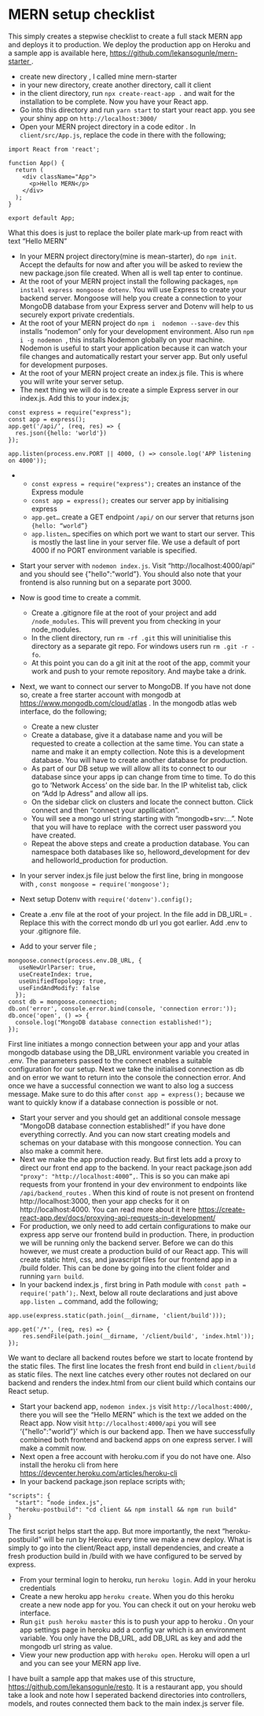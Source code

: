 # MERN setup checklist

This simply creates a stepwise checklist to create a full stack MERN app and deploys it to production. We deploy the production app on Heroku and a sample app is available here, https://github.com/lekansogunle/mern-starter .

* create new directory , I called mine mern-starter
* in your new directory, create another directory, call it client
* in the client directory, run `npx create-react-app .` and wait for the installation to be complete. Now you have your React app. 
* Go into this directory and run `yarn start` to start your react app. you see your shiny app on `http://localhost:3000/`
* Open your MERN project directory in a code editor . In `client/src/App.js`, replace the code in there with the following;
```
import React from 'react';

function App() {
  return (
    <div className="App">
      <p>Hello MERN</p>
    </div>
  );
}

export default App;
```
What this does is just to replace the boiler plate mark-up from react with text “Hello MERN”
* In your MERN project directory(mine is mean-starter), do `npm init`. Accept the defaults for now and after you will be asked to review the new package.json file created. When all is well tap enter to continue.
* At the root of your MERN project install the following packages, `npm install express mongoose dotenv`. You will use Express to create your backend server. Mongoose will help you create a connection to your MongoDB database from your Express server and Dotenv will help to us securely export private credentials. 
* At the root of your MERN project do `npm i  nodemon --save-dev` this installs “nodemon” only for your development environment. Also run `npm i -g nodemon `, this installs Nodemon globally on your machine. Nodemon is useful to start your application because it can watch your file changes and automatically restart your server app. But only useful for development purposes.
* At the root of your MERN project create an index.js file. This is where you will write your server setup.
* The next thing we will do is to create a simple Express server in our index.js. Add this to your index.js;
```
const express = require("express");
const app = express();
app.get('/api/‘, (req, res) => {
  res.json({hello: 'world'})
});

app.listen(process.env.PORT || 4000, () => console.log('APP listening on 4000'));
```
  * 
    * `const express = require("express");` creates an instance of the Express module
    * `const app = express();` creates our server app by initialising express
    * `app.get…` create a GET endpoint `/api/` on our server that returns json `{hello: “world”}`
    * `app.listen…` specifies on which port we want to start our server. This is mostly the last line in your server file. We use a default of port 4000 if no PORT environment variable is specified. 
* Start your server with `nodemon index.js`. Visit “http://localhost:4000/api” and you should see {"hello":"world”}. You should also note that your frontend is also running but on a separate port 3000.
  
* Now is good time to create a commit.
    * Create a .gitignore file at the root of your project and add `/node_modules`. This will prevent you  from checking in your node_modules. 
    * In the client directory, run `rm -rf .git` this will uninitialise this directory as a separate git repo. For windows users run `rm .git -r -fo`.
    *  At this point you can do a git init at the root of the app, commit your work and push to your remote repository. And maybe take a drink.

* Next, we want to connect our server to MongoDB. If you have not done so, create a free starter account with mongodb at https://www.mongodb.com/cloud/atlas .  In the mongodb atlas web interface, do the following;
    * Create a new cluster 
    * Create a database, give it a database name and you will be requested to create a collection at the same time. You can state a name and make it an empty collection. Note this is a development database. You will have to create another database for production.
    * As part of our DB setup we will allow all its to connect to our database since your apps ip can change from time to time. To do this go to ‘Network Access’ on the side bar. In the IP whitelist tab, click on “Add Ip Adress” and allow all ips.
    * On the sidebar click on clusters and locate the connect button. Click connect and then “connect your appllication”. 
    * You will see a mongo url string starting with “mongodb+srv:…”. Note that you will have to replace <password> with the correct user password you have created.
    * Repeat the above steps and create a production database. You can namespace both databases like so, helloword_development for dev and helloworld_production for production.
* In your server index.js file just below the first line, bring in mongoose with , `const mongoose = require('mongoose');` 
* Next setup Dotenv with `require('dotenv').config();`
* Create a .env file at the root of your project. In the file add in DB_URL=<mongo url> . Replace this with the correct mondo db url you got earlier. Add .env to your .gitignore file.
* Add to your server file ;
```
mongoose.connect(process.env.DB_URL, {
   useNewUrlParser: true,
   useCreateIndex: true,
   useUnifiedTopology: true,
   useFindAndModify: false
  });
const db = mongoose.connection;
db.on('error', console.error.bind(console, 'connection error:'));
db.once('open', () => {
  console.log("MongoDB database connection established!");
});
```
First line initiates a mongo connection between your app and your atlas mongodb database using the DB_URL environment variable you created in .env. The parameters passed to the connect enables a suitable configuration for our setup.
Next we take the initialised connection as db and on error  we want to return into the console the connection error. And once we have a successful connection we want to also log a success message. Make sure to do this after `const app = express();` because we want to quickly know if a database connection is possible or not.

* Start your server and you should get an additional console message “MongoDB database connection established!” if you have done everything correctly. And you can now start creating models and schemas on your database with this mongoose connection. You can also make a commit here.
* Next we make the app production ready. But first lets add a proxy to direct our front end app to the backend. In your react package.json add `"proxy": "http://localhost:4000”,`. This is so you can make api requests from your frontend  in your dev environment to endpoints like `/api/backend_routes` . When this kind of route is not present on frontend http://localhost:3000, then your app checks for it on http://localhost:4000. You can read more about it here https://create-react-app.dev/docs/proxying-api-requests-in-development/
* For production, we only need to add certain configurations to make our express app serve our frontend build in production. There, in production we will be running only the backend server.  Before we can do this however, we must create a production build of our React app. This will create static html, css, and javascript files for our frontend app in a /build  folder. This can be done by going into the client folder and running `yarn build`.
* In your backend index.js , first bring in Path module with `const path = require('path’);`. Next, below all route declarations and just above  `app.listen …` command, add the following;
```
app.use(express.static(path.join(__dirname, 'client/build')));

app.get('/*', (req, res) => {
    res.sendFile(path.join(__dirname, '/client/build', 'index.html'));
}); 
```
We want to declare all backend routes before we start to locate frontend by the static files. The first line locates the fresh front end build in `client/build` as static files. The next line catches every other routes not declared on our backend and renders the index.html from our client build which contains our React setup. 
* Start your backend app, `nodemon index.js` visit `http://localhost:4000/`, there you will see the “Hello MERN” which is the text we added on the React app. Now visit `http://localhost:4000/api` you will see ‘{"hello":"world”}’ which is our backend app. Then we have successfully combined both frontend and backend apps on one express server. I will make a commit now.
* Next open a free account with heroku.com if you do not have one. Also install the heroku cli from here https://devcenter.heroku.com/articles/heroku-cli
* In your backend package.json replace scripts with;
```
"scripts": {
  "start": “node index.js",
  "heroku-postbuild": "cd client && npm install && npm run build"
}
```
The first script helps start the app. But more importantly, the next “heroku-postbuild” will be run by Heroku every time we make a new deploy. What is simply to go into the client/React app, install dependencies, and create a fresh production build in /build with we have configured to be served by express. 
* From your terminal login to heroku, run `heroku login`. Add in your heroku credentials
* Create a new heroku app `heroku create`.  When you do this heroku create a new node app for you. You can check it out on your heroku web interface.
* Run `git push heroku master` this is to push your app to heroku . On your app settings page in heroku add a config var which is an environment variable. You only have the DB_URL, add DB_URL as key and add the mongodb url string as value.
* View your new production app with `heroku open`. Heroku will open a url and you can see your MERN app live.

I have built a sample app that makes use of this structure, https://github.com/lekansogunle/resto. It is a restaurant app, you should take a look and note how I seperated backend directories into controllers, models, and routes connected them back to the main index.js server file.
